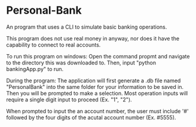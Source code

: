 # Personal-Bank
An program that uses a CLI to simulate basic banking operations.

This program does not use real money in anyway, nor does it have the capability to connect to real accounts.

To run this program on windows:
Open the command propmt and navigate to the directory this was downloaded to. Then, input "python bankingApp.py" to run.

During the program:
The application will first generate a .db file named "PersonalBank" into the same folder for your information to be saved in. Then you will be prompted to make a selection. Most operation inputs will require a single digit input to proceed (Ex. "1", "2").

When prompted to input the an account number, the user must include '#' followed by the four digits of the acutal account number (Ex. #5555).
